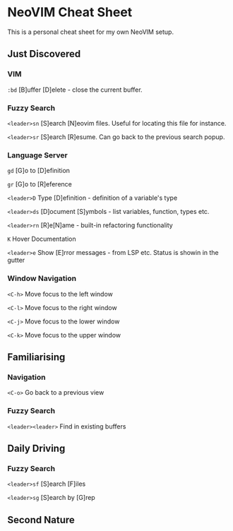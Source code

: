 # NeoVIM Cheat Sheet

This is a personal cheat sheet for my own NeoVIM setup.


## Just Discovered

### VIM

`:bd` [B]uffer [D]elete - close the current buffer.


### Fuzzy Search

`<leader>sn` [S]earch [N]eovim files. Useful for locating this file for instance.

`<leader>sr` [S]earch [R]esume. Can go back to the previous search popup.


### Language Server

`gd` [G]o to [D]efinition

`gr` [G]o to [R]eference

`<leader>D` Type [D]efinition - definition of a variable's type

`<leader>ds` [D]ocument [S]ymbols - list variables, function, types etc.

`<leader>rn` [R]e[N]ame - built-in refactoring functionality

`K` Hover Documentation

`<leader>e` Show [E]rror messages - from LSP etc. Status is showin in the gutter


### Window Navigation

`<C-h>` Move focus to the left window

`<C-l>` Move focus to the right window

`<C-j>` Move focus to the lower window

`<C-k>` Move focus to the upper window


## Familiarising


### Navigation

`<C-o>` Go back to a previous view


### Fuzzy Search

`<leader><leader>` Find in existing buffers


## Daily Driving


### Fuzzy Search

`<leader>sf` [S]earch [F]iles

`<leader>sg` [S]earch by [G]rep





## Second Nature
